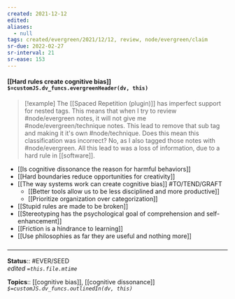 ```yaml
---
created: 2021-12-12 
edited: 
aliases:
  - null
tags: created/evergreen/2021/12/12, review, node/evergreen/claim
sr-due: 2022-02-27
sr-interval: 21
sr-ease: 153
---
```


#### [[Hard rules create cognitive bias]] `$=customJS.dv_funcs.evergreenHeader(dv, this)`


> [!example]
> The [[Spaced Repetition (plugin)]] has imperfect support for nested tags. This means that when I try to review \#node/evergreen notes, it will not give me \#node/evergreen/technique notes. This lead to remove that sub tag and making it it's own \#node/technique. Does this mean this classification was incorrect? No, as I also tagged those notes with \#node/evergreen. All this lead to was a loss of information, due to a hard rule in [[software]].

- [[Is cognitive dissonance the reason for harmful behaviors]]
- [[Hard boundaries reduce opportunities for creativity]]
- [[The way systems work can create cognitive bias]] #TO/TEND/GRAFT 
	- [[Better tools allow us to be less disciplined and more productive]]
	- [[Prioritize organization over categorization]]
- [[Stupid rules are made to be broken]]
- [[Stereotyping has the psychological goal of comprehension and self-enhancement]]
- [[Friction is a hindrance to learning]]
- [[Use philosophies as far they are useful and nothing more]]
 

### <hr class="footnote"/>

**Status**:: #EVER/SEED  
*edited `=this.file.mtime`*

**Topics**:: [[cognitive bias]], [[cognitive dissonance]]
*`$=customJS.dv_funcs.outlinedIn(dv, this)`*
